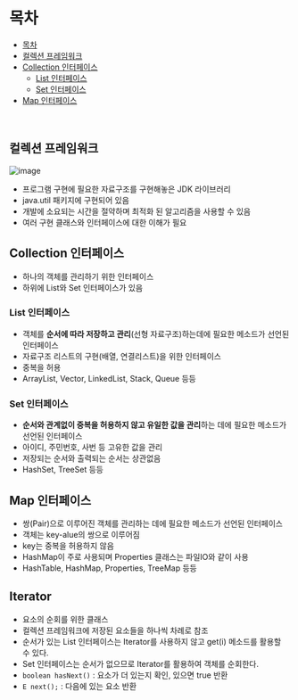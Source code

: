 # 목차
- [목차](#목차)
- [컬렉션 프레임워크](#컬렉션-프레임워크)
- [Collection 인터페이스](#collection-인터페이스)
  - [List 인터페이스](#list-인터페이스)
  - [Set 인터페이스](#set-인터페이스)
- [Map 인터페이스](#map-인터페이스)

<br>

## 컬렉션 프레임워크
![image](https://user-images.githubusercontent.com/106129404/229985160-31b66551-71b2-4219-b471-fc15fd78c462.png)

- 프로그램 구현에 필요한 자료구조를 구현해놓은 JDK 라이브러리
- java.util 패키지에 구현되어 있음
- 개발에 소요되는 시간을 절약하며 최적화 된 알고리즘을 사용할 수 있음
- 여러 구현 클래스와 인터페이스에 대한 이해가 필요

## Collection 인터페이스
- 하나의 객체를 관리하기 위한 인터페이스
- 하위에 List와 Set 인터페이스가 있음

### List 인터페이스
- 객체를 **순서에 따라 저장하고 관리**(선형 자료구조)하는데에 필요한 메소드가 선언된 인터페이스
- 자료구조 리스트의 구현(배열, 연결리스트)을 위한 인터페이스
- 중복을 허용
- ArrayList, Vector, LinkedList, Stack, Queue 등등

### Set 인터페이스
- **순서와 관계없이 중복을 허용하지 않고 유일한 값을 관리**하는 데에 필요한 메소드가 선언된 인터페이스
- 아이디, 주민번호, 사번 등 고유한 값을 관리
- 저장되는 순서와 출력되는 순서는 상관없음
- HashSet, TreeSet 등등

## Map 인터페이스
- 쌍(Pair)으로 이루어진 객체를 관리하는 데에 필요한 메소드가 선언된 인터페이스
- 객체는 key-alue의 쌍으로 이루어짐 
- key는 중복을 허용하지 않음
- HashMap이 주로 사용되며 Properties 클래스는 파일IO와 같이 사용
- HashTable, HashMap, Properties, TreeMap 등등

## Iterator
- 요소의 순회를 위한 클래스
- 컬렉션 프레임워크에 저장된 요소들을 하나씩 차례로 참조
- 순서가 있는 List 인터페이스는 Iterator를 사용하지 않고 get(i) 메소드를 활용할 수 있다.
- Set 인터페이스는 순서가 없으므로 Iterator를 활용하여 객체를 순회한다.
- `boolean hasNext()` : 요소가 더 있는지 확인, 있으면 true 반환
- `E next();` : 다음에 있는 요소 반환
